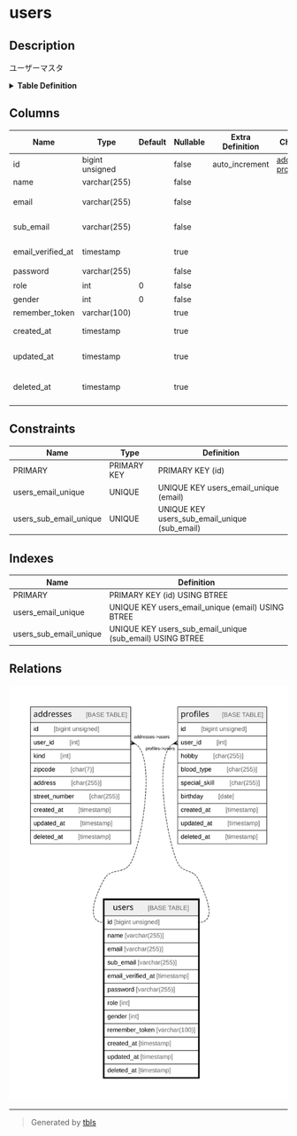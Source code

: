 # users

## Description

ユーザーマスタ

<details>
<summary><strong>Table Definition</strong></summary>

```sql
CREATE TABLE `users` (
  `id` bigint unsigned NOT NULL AUTO_INCREMENT,
  `name` varchar(255) COLLATE utf8mb4_unicode_ci NOT NULL COMMENT '氏名',
  `email` varchar(255) COLLATE utf8mb4_unicode_ci NOT NULL COMMENT 'メールアドレス',
  `sub_email` varchar(255) COLLATE utf8mb4_unicode_ci NOT NULL COMMENT 'サブメールアドレス',
  `email_verified_at` timestamp NULL DEFAULT NULL,
  `password` varchar(255) COLLATE utf8mb4_unicode_ci NOT NULL COMMENT 'パスワード',
  `role` int NOT NULL DEFAULT '0' COMMENT '権限',
  `gender` int NOT NULL DEFAULT '0' COMMENT '性表現',
  `remember_token` varchar(100) COLLATE utf8mb4_unicode_ci DEFAULT NULL,
  `created_at` timestamp NULL DEFAULT NULL,
  `updated_at` timestamp NULL DEFAULT NULL,
  `deleted_at` timestamp NULL DEFAULT NULL,
  PRIMARY KEY (`id`),
  UNIQUE KEY `users_email_unique` (`email`),
  UNIQUE KEY `users_sub_email_unique` (`sub_email`)
) ENGINE=InnoDB DEFAULT CHARSET=utf8mb4 COLLATE=utf8mb4_unicode_ci
```

</details>

## Columns

| Name | Type | Default | Nullable | Extra Definition | Children | Parents | Comment |
| ---- | ---- | ------- | -------- | ---------------- | -------- | ------- | ------- |
| id | bigint unsigned |  | false | auto_increment | [addresses](addresses.md) [profiles](profiles.md) |  | PrimaryKey |
| name | varchar(255) |  | false |  |  |  | 氏名 |
| email | varchar(255) |  | false |  |  |  | メールアドレス |
| sub_email | varchar(255) |  | false |  |  |  | サブメールアドレス |
| email_verified_at | timestamp |  | true |  |  |  | メール承認日時 |
| password | varchar(255) |  | false |  |  |  | パスワード |
| role | int | 0 | false |  |  |  | 権限 |
| gender | int | 0 | false |  |  |  | 性表現 |
| remember_token | varchar(100) |  | true |  |  |  |  |
| created_at | timestamp |  | true |  |  |  | レコード作成日時 |
| updated_at | timestamp |  | true |  |  |  | レコード更新日時 |
| deleted_at | timestamp |  | true |  |  |  | レコードソフトデリート日時 |

## Constraints

| Name | Type | Definition |
| ---- | ---- | ---------- |
| PRIMARY | PRIMARY KEY | PRIMARY KEY (id) |
| users_email_unique | UNIQUE | UNIQUE KEY users_email_unique (email) |
| users_sub_email_unique | UNIQUE | UNIQUE KEY users_sub_email_unique (sub_email) |

## Indexes

| Name | Definition |
| ---- | ---------- |
| PRIMARY | PRIMARY KEY (id) USING BTREE |
| users_email_unique | UNIQUE KEY users_email_unique (email) USING BTREE |
| users_sub_email_unique | UNIQUE KEY users_sub_email_unique (sub_email) USING BTREE |

## Relations

![er](users.svg)

---

> Generated by [tbls](https://github.com/k1LoW/tbls)
